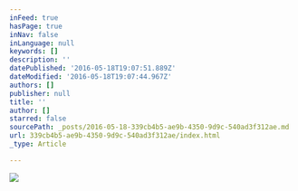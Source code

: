 ```yaml
---
inFeed: true
hasPage: true
inNav: false
inLanguage: null
keywords: []
description: ''
datePublished: '2016-05-18T19:07:51.889Z'
dateModified: '2016-05-18T19:07:44.967Z'
authors: []
publisher: null
title: ''
author: []
starred: false
sourcePath: _posts/2016-05-18-339cb4b5-ae9b-4350-9d9c-540ad3f312ae.md
url: 339cb4b5-ae9b-4350-9d9c-540ad3f312ae/index.html
_type: Article

---
```

![](https://the-grid-user-content.s3-us-west-2.amazonaws.com/bc90c157-0f00-4a90-a471-1392fc21095a.jpg)